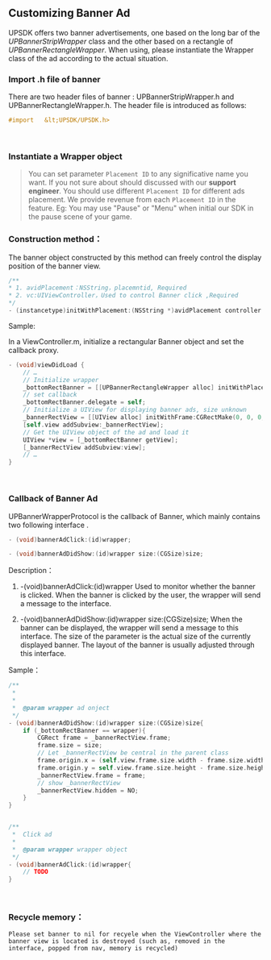 ## Customizing Banner Ad

UPSDK offers two banner advertisements, one based on the long bar of the *UPBannerStripWrapper* class and the other based on a rectangle of *UPBannerRectangleWrapper*. When using, please instantiate the Wrapper class of the ad according to the actual situation.

### Import .h file of banner

There are two header files of banner : UPBannerStripWrapper.h and UPBannerRectangleWrapper.h. The header file is introduced as follows:

```objective-c
#import   &lt;UPSDK/UPSDK.h>
```

<br>

### Instantiate a Wrapper object

> You can set parameter `Placement ID` to any significative name you want. If you not sure about should discussed with our **support engineer**. You should use different `Placement ID` for different ads placement. We provide revenue from each  `Placement ID` in the feature.
> Eg: You may use "Pause" or "Menu" when initial our SDK in the pause scene of your game.


### Construction method：

The banner object constructed by this method can freely control the display position of the banner view.

```objective-c
/**
* 1. avidPlacement：NSString，placemntid, Required
* 2. vc:UIViewController，Used to control Banner click ,Required
*/
- (instancetype)initWithPlacement:(NSString *)avidPlacement controller:(UIViewController*)vc;
```

Sample:

In a ViewController.m, initialize a rectangular Banner object and set the callback proxy.

```objective-c
- (void)viewDidLoad {
	// …
	// Initialize wrapper
    _bottomRectBanner = [[UPBannerRectangleWrapper alloc] initWithPlacement:@"banner_rect_bottom” controller:self];
	// set callback
    _bottomRectBanner.delegate = self;
	// Initialize a UIView for displaying banner ads, size unknown
    _bannerRectView = [[UIView alloc] initWithFrame:CGRectMake(0, 0, 0, 0)];
    [self.view addSubview:_bannerRectView];
    // Get the UIView object of the ad and load it
    UIView *view = [_bottomRectBanner getView];
    [_bannerRectView addSubview:view];
	// …
}
```


<br>

### Callback of Banner Ad

UPBannerWrapperProtocol is the callback of Banner, which mainly contains two following  interface .

```objective-c
- (void)bannerAdClick:(id)wrapper;

- (void)bannerAdDidShow:(id)wrapper size:(CGSize)size;
```

Description：

1.  -(void)bannerAdClick:(id)wrapper
Used to monitor whether the banner is clicked. When the banner is clicked by the user, the wrapper will send a message to the interface.

2. -(void)bannerAdDidShow:(id)wrapper size:(CGSize)size;
When the banner can be displayed, the wrapper will send a message to this interface. The size of the parameter is the actual size of the currently displayed banner. The layout of the banner is usually adjusted through this interface.

Sample：
```objective-c
/**
 *  
 *
 *  @param wrapper ad onject
 */
- (void)bannerAdDidShow:(id)wrapper size:(CGSize)size{
    if (_bottomRectBanner == wrapper){
        CGRect frame = _bannerRectView.frame;
        frame.size = size;
        // Let _bannerRectView be central in the parent class
        frame.origin.x = (self.view.frame.size.width - frame.size.width)/2;
        frame.origin.y = self.view.frame.size.height - frame.size.height;
        _bannerRectView.frame = frame;
        // show _bannerRectView
        _bannerRectView.hidden = NO;
    }
}


/**
 *  Click ad
 *
 *  @param wrapper wrapper object
 */
- (void)bannerAdClick:(id)wrapper{
    // TODO
}
```

<br>

### Recycle memory：
`Please set banner to nil for recyele when the ViewController where the banner view is located is destroyed (such as, removed in the interface, popped from nav, memory is recycled)`
<br>

